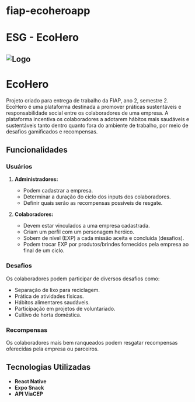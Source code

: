 # fiap-ecoheroapp

# ESG - EcoHero

## ![Logo](./images/logo-git.png)

# EcoHero

Projeto criado para entrega de trabalho da FIAP, ano 2, semestre 2. 
EcoHero é uma plataforma destinada a promover práticas sustentáveis e responsabilidade social entre os colaboradores de uma empresa. 
A plataforma incentiva os colaboradores a adotarem hábitos mais saudáveis e sustentáveis tanto dentro quanto fora do ambiente de trabalho, por meio de desafios gamificados e recompensas.

## Funcionalidades

### Usuários

1. **Administradores:**
   - Podem cadastrar a empresa.
   - Determinar a duração do ciclo dos inputs dos colaboradores.
   - Definir quais serão as recompensas possíveis de resgate.

2. **Colaboradores:**
   - Devem estar vinculados a uma empresa cadastrada.
   - Criam um perfil com um personagem heróico.
   - Sobem de nível (EXP) a cada missão aceita e concluída (desafios).
   - Podem trocar EXP por produtos/brindes fornecidos pela empresa ao final de um ciclo.

### Desafios

Os colaboradores podem participar de diversos desafios como:
- Separação de lixo para reciclagem.
- Prática de atividades físicas.
- Hábitos alimentares saudáveis.
- Participação em projetos de voluntariado.
- Cultivo de horta doméstica.

### Recompensas

Os colaboradores mais bem ranqueados podem resgatar recompensas oferecidas pela empresa ou parceiros.


## Tecnologias Utilizadas

- **React Native** 
- **Expo Snack** 
- **API ViaCEP** 